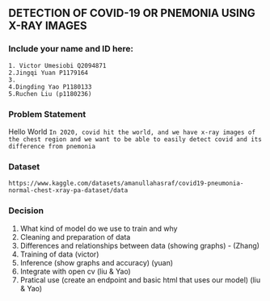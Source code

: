 <!-- @format -->

## DETECTION OF COVID-19 OR PNEMONIA USING X-RAY IMAGES

### Include your name and ID here:

    1. Victor Umesiobi Q2094871
    2.Jingqi Yuan P1179164
    3.
    4.Dingding Yao P1180133
    5.Ruchen Liu (p1180236)

### Problem Statement

Hello World
`In 2020, covid hit the world, and we have x-ray images of the chest region and we want to be able to easily detect covid and its difference from pnemonia`

### Dataset

`https://www.kaggle.com/datasets/amanullahasraf/covid19-pneumonia-normal-chest-xray-pa-dataset/data`

### Decision

1.  What kind of model do we use to train and why
2.  Cleaning and preparation of data
3.  Differences and relationships between data (showing graphs) - (Zhang)
4.  Training of data (victor)
5.  Inference (show graphs and accuracy) (yuan)
6.  Integrate with open cv (liu & Yao)
7.  Pratical use (create an endpoint and basic html that uses our model) (liu & Yao)
